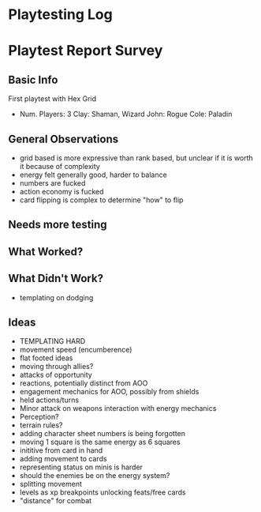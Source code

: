 # Playtesting Log

# Playtest Report Survey

## Basic Info

First playtest with Hex Grid

- Num. Players: 3
Clay: Shaman, Wizard
John: Rogue
Cole: Paladin

## General Observations

- grid based is more expressive than rank based, but unclear if it is worth it because of complexity
- energy felt generally good, harder to balance
- numbers are fucked
- action economy is fucked
- card flipping is complex to determine "how" to flip

## Needs more testing


## What Worked?

## What Didn't Work?

- templating on dodging

## Ideas

- TEMPLATING HARD
- movement speed (encumberence)
- flat footed ideas
- moving through allies?
- attacks of opportunity
- reactions, potentially distinct from AOO
- engagement mechanics for AOO, possibly from shields
- held actions/turns
- Minor attack on weapons interaction with energy mechanics
- Perception?
- terrain rules?
- adding character sheet numbers is being forgotten
- moving 1 square is the same energy as 6 squares
- inititive from card in hand
- adding movement to cards
- representing status on minis is harder
- should the enemies be on the energy system?
- splitting movement
- levels as xp breakpoints unlocking feats/free cards
- "distance" for combat